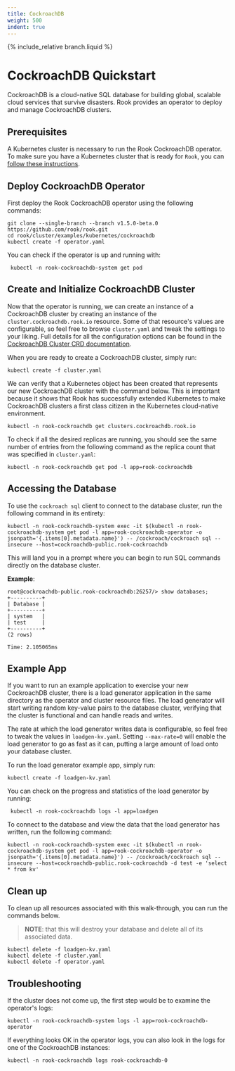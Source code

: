 ```yaml
---
title: CockroachDB
weight: 500
indent: true
---
```

{% include_relative branch.liquid %}

# CockroachDB Quickstart

CockroachDB is a cloud-native SQL database for building global, scalable cloud services that survive disasters.
Rook provides an operator to deploy and manage CockroachDB clusters.

## Prerequisites

A Kubernetes cluster is necessary to run the Rook CockroachDB operator.
To make sure you have a Kubernetes cluster that is ready for `Rook`, you can [follow these instructions](k8s-pre-reqs.md).

## Deploy CockroachDB Operator

First deploy the Rook CockroachDB operator using the following commands:

```console
git clone --single-branch --branch v1.5.0-beta.0 https://github.com/rook/rook.git
cd rook/cluster/examples/kubernetes/cockroachdb
kubectl create -f operator.yaml
```

You can check if the operator is up and running with:

```console
 kubectl -n rook-cockroachdb-system get pod
```

## Create and Initialize CockroachDB Cluster

Now that the operator is running, we can create an instance of a CockroachDB cluster by creating an instance of the `cluster.cockroachdb.rook.io` resource.
Some of that resource's values are configurable, so feel free to browse `cluster.yaml` and tweak the settings to your liking.
Full details for all the configuration options can be found in the [CockroachDB Cluster CRD documentation](cockroachdb-cluster-crd.md).

When you are ready to create a CockroachDB cluster, simply run:

```console
kubectl create -f cluster.yaml
```

We can verify that a Kubernetes object has been created that represents our new CockroachDB cluster with the command below.
This is important because it shows that Rook has successfully extended Kubernetes to make CockroachDB clusters a first class citizen in the Kubernetes cloud-native environment.

```console
kubectl -n rook-cockroachdb get clusters.cockroachdb.rook.io
```

To check if all the desired replicas are running, you should see the same number of entries from the following command as the replica count that was specified in `cluster.yaml`:

```console
kubectl -n rook-cockroachdb get pod -l app=rook-cockroachdb
```

## Accessing the Database

To use the `cockroach sql` client to connect to the database cluster, run the following command in its entirety:

```console
kubectl -n rook-cockroachdb-system exec -it $(kubectl -n rook-cockroachdb-system get pod -l app=rook-cockroachdb-operator -o jsonpath='{.items[0].metadata.name}') -- /cockroach/cockroach sql --insecure --host=cockroachdb-public.rook-cockroachdb
```

This will land you in a prompt where you can begin to run SQL commands directly on the database cluster.

**Example**:

```console
root@cockroachdb-public.rook-cockroachdb:26257/> show databases;
+----------+
| Database |
+----------+
| system   |
| test     |
+----------+
(2 rows)

Time: 2.105065ms
```

## Example App

If you want to run an example application to exercise your new CockroachDB cluster, there is a load generator application in the same directory as the operator and cluster resource files.
The load generator will start writing random key-value pairs to the database cluster, verifying that the cluster is functional and can handle reads and writes.

The rate at which the load generator writes data is configurable, so feel free to tweak the values in `loadgen-kv.yaml`.
Setting `--max-rate=0` will enable the load generator to go as fast as it can, putting a large amount of load onto your database cluster.

To run the load generator example app, simply run:

```console
kubectl create -f loadgen-kv.yaml
```

You can check on the progress and statistics of the load generator by running:

```console
 kubectl -n rook-cockroachdb logs -l app=loadgen
```

To connect to the database and view the data that the load generator has written, run the following command:

```console
kubectl -n rook-cockroachdb-system exec -it $(kubectl -n rook-cockroachdb-system get pod -l app=rook-cockroachdb-operator -o jsonpath='{.items[0].metadata.name}') -- /cockroach/cockroach sql --insecure --host=cockroachdb-public.rook-cockroachdb -d test -e 'select * from kv'
```

## Clean up

To clean up all resources associated with this walk-through, you can run the commands below.

> **NOTE**: that this will destroy your database and delete all of its associated data.

```console
kubectl delete -f loadgen-kv.yaml
kubectl delete -f cluster.yaml
kubectl delete -f operator.yaml
```

## Troubleshooting

If the cluster does not come up, the first step would be to examine the operator's logs:

```console
kubectl -n rook-cockroachdb-system logs -l app=rook-cockroachdb-operator
```

If everything looks OK in the operator logs, you can also look in the logs for one of the CockroachDB instances:

```console
kubectl -n rook-cockroachdb logs rook-cockroachdb-0
```
